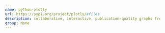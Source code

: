 ```yaml
---
name: python-plotly
url: https://pypi.org/project/plotly/#files
description: collaborative, interactive, publication-quality graphs from Python. URL : https://pypi.org/project/plotly/#files Groups : None
group: None
---
```

